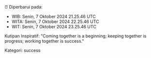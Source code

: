 ⏰ Diperbarui pada:
- WIB: Senin, 7 Oktober 2024 21.25.46 UTC
- WITA: Senin, 7 Oktober 2024 22.25.46 UTC
- WIT: Senin, 7 Oktober 2024 23.25.46 UTC

Kutipan Inspiratif:
"Coming together is a beginning; keeping together is progress; working together is success."


Kategori: success

